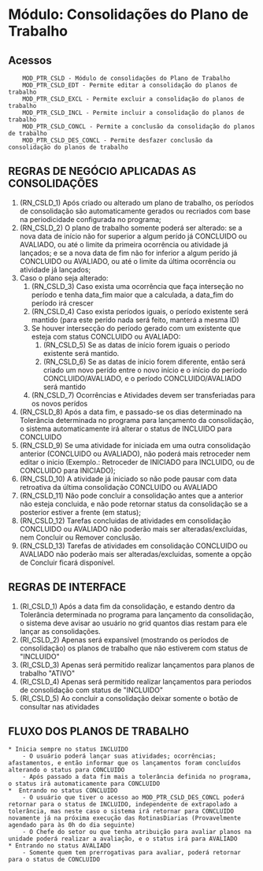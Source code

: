 # Módulo: Consolidações do Plano de Trabalho

## Acessos  

~~~text
    MOD_PTR_CSLD - Módulo de consolidações do Plano de Trabalho
    MOD_PTR_CSLD_EDT - Permite editar a consolidação do planos de trabalho
    MOD_PTR_CSLD_EXCL - Permite excluir a consolidação do planos de trabalho
    MOD_PTR_CSLD_INCL - Permite incluir a consolidação do planos de trabalho
    MOD_PTR_CSLD_CONCL - Permite a conclusão da consolidação do planos de trabalho
    MOD_PTR_CSLD_DES_CONCL - Permite desfazer conclusão da consolidação do planos de trabalho
~~~

## REGRAS DE NEGÓCIO APLICADAS AS CONSOLIDAÇÕES

1. (RN_CSLD_1) Após criado ou alterado um plano de trabalho, os períodos de consolidação são automaticamente gerados ou recriados com base na periodicidade configurada no programa;
2. (RN_CSLD_2) O plano de trabalho somente poderá ser alterado: se a nova data de início não for superior a algum perído já CONCLUIDO ou AVALIADO, ou até o limite da primeira ocorrência ou atividade já lançados; e se a nova data de fim não for inferior a algum perído já CONCLUIDO ou AVALIADO, ou até o limite da última ocorrência ou atividade já lançados;  
3. Caso o plano seja alterado:
    1. (RN_CSLD_3) Caso exista uma ocorrência que faça interseção no período e tenha data_fim maior que a calculada, a data_fim do período irá crescer 
    2. (RN_CSLD_4) Caso exista períodos iguais, o período existente será mantido (para este perído nada será feito, manterá a mesma ID) 
    3. Se houver intersecção do período gerado com um existente que esteja com status CONCLUIDO ou AVALIADO:
        1. (RN_CSLD_5) Se as datas de início forem iguais o periodo existente será mantido.
        2. (RN_CSLD_6) Se as datas de início forem diferente, então será criado um novo perído entre o novo início e o início do período CONCLUIDO/AVALIADO, e o período CONCLUIDO/AVALIADO será mantido
    4. (RN_CSLD_7) Ocorrências e Atividades devem ser transferiadas para os novos perídos
4. (RN_CSLD_8) Após a data fim, e passado-se os dias determinado na Tolerância determinada no programa para lançamento da consolidação, o sistema automaticamente irá alterar o status de INCLUIDO para CONCLUIDO
5. (RN_CSLD_9) Se uma atividade for iniciada em uma outra consolidação anterior (CONCLUIDO ou AVALIADO), não poderá mais retroceder nem editar o inicio (Exemplo.: Retroceder de INICIADO para INCLUIDO, ou de CONCLUIDO para INICIADO);
6. (RN_CSLD_10) A atividade já iniciado so não pode pausar com data retroativa da última consolidação CONCLUIDO ou AVALIADO
7. (RN_CSLD_11) Não pode concluir a consolidação antes que a anterior não esteja concluida, e não pode retornar status da consolidação se a posterior estiver a frente (em status);
8. (RN_CSLD_12) Tarefas concluidas de atividades em consolidação CONCLUIDO ou AVALIADO não poderão mais ser alteradas/excluidas, nem Concluir ou Remover conclusão.
9. (RN_CSLD_13) Tarefas de atividades em consolidação CONCLUIDO ou AVALIADO não poderão mais ser alteradas/excluidas, somente a opção de Concluir ficará disponível.

## REGRAS DE INTERFACE

1. (RI_CSLD_1) Após a data fim da consolidação, e estando dentro da Tolerância determinada no programa para lançamento da consolidação, o sistema deve avisar ao usuário no grid quantos dias restam para ele lançar as consolidações.
2. (RI_CSLD_2) Apenas será expansível (mostrando os períodos de consolidação) os planos de trabalho que não estiverem com status de "INCLUIDO"
3. (RI_CSLD_3) Apenas será permitido realizar lançamentos para planos de trabalho "ATIVO"
4. (RI_CSLD_4) Apenas será permitido realizar lançamentos para periodos de consolidação com status de "INCLUIDO"
5. (RI_CSLD_5) Ao concluir a consolidação deixar somente o botão de consultar nas atividades

## FLUXO DOS PLANOS DE TRABALHO  

~~~text
* Inicia sempre no status INCLUIDO
    - O usuário poderá lançar suas atividades; ocorrências; afastamentos, e então informar que os lançamentos foram concluídos alterando o status para CONCLUIDO
    - Após passado a data fim mais a tolerância definida no programa, o status irá automaticamente para CONCLUIDO
*  Entrando no status CONCLUIDO
    - O usuário que tiver o acesso ao MOD_PTR_CSLD_DES_CONCL poderá retornar para o status de INCLUIDO, independente de extrapolado a tolerância, mas neste caso o sistema irá retornar para CONCLUIDO novamente já na próxima execução das RotinasDiarias (Provavelmente agendado para às 0h do dia seguinte)
    - O Chefe do setor ou que tenha atribuição para avaliar planos na unidade poderá realizar a avaliação, e o status irá para AVALIADO
* Entrando no status AVALIADO
    - Somente quem tem prerrogativas para avaliar, poderá retornar para o status de CONCLUIDO
~~~

